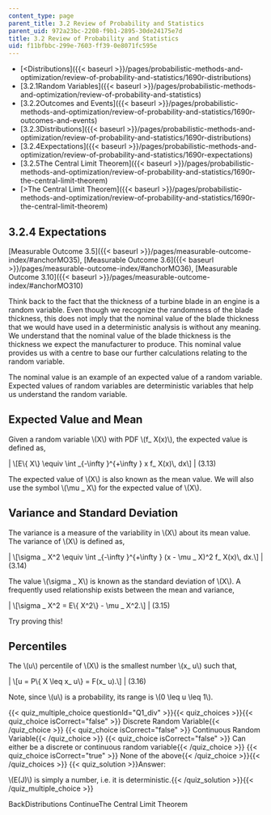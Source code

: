 ```yaml
---
content_type: page
parent_title: 3.2 Review of Probability and Statistics
parent_uid: 972a23bc-2208-f9b1-2895-30de24175e7d
title: 3.2 Review of Probability and Statistics
uid: f11bfbbc-299e-7603-ff39-0e8071fc595e
---
```


*   [<Distributions]({{< baseurl >}}/pages/probabilistic-methods-and-optimization/review-of-probability-and-statistics/1690r-distributions)
*   [3.2.1Random Variables]({{< baseurl >}}/pages/probabilistic-methods-and-optimization/review-of-probability-and-statistics)
*   [3.2.2Outcomes and Events]({{< baseurl >}}/pages/probabilistic-methods-and-optimization/review-of-probability-and-statistics/1690r-outcomes-and-events)
*   [3.2.3Distributions]({{< baseurl >}}/pages/probabilistic-methods-and-optimization/review-of-probability-and-statistics/1690r-distributions)
*   [3.2.4Expectations]({{< baseurl >}}/pages/probabilistic-methods-and-optimization/review-of-probability-and-statistics/1690r-expectations)
*   [3.2.5The Central Limit Theorem]({{< baseurl >}}/pages/probabilistic-methods-and-optimization/review-of-probability-and-statistics/1690r-the-central-limit-theorem)
*   [\>The Central Limit Theorem]({{< baseurl >}}/pages/probabilistic-methods-and-optimization/review-of-probability-and-statistics/1690r-the-central-limit-theorem)

3.2.4 Expectations
------------------

[Measurable Outcome 3.5]({{< baseurl >}}/pages/measurable-outcome-index/#anchorMO35), [Measurable Outcome 3.6]({{< baseurl >}}/pages/measurable-outcome-index/#anchorMO36), [Measurable Outcome 3.10]({{< baseurl >}}/pages/measurable-outcome-index/#anchorMO310)

Think back to the fact that the thickness of a turbine blade in an engine is a random variable. Even though we recognize the randomness of the blade thickness, this does not imply that the nominal value of the blade thickness that we would have used in a deterministic analysis is without any meaning. We understand that the nominal value of the blade thickness is the thickness we expect the manufacturer to produce. This nominal value provides us with a centre to base our further calculations relating to the random variable.

The nominal value is an example of an expected value of a random variable. Expected values of random variables are deterministic variables that help us understand the random variable.

Expected Value and Mean
-----------------------

Given a random variable \\(X\\) with PDF \\(f\_ X(x)\\), the expected value is defined as,

| \\\[E\\{ X\\} \\equiv \\int \_{-\\infty }^{+\\infty } x f\_ X(x)\\, dx\\\] | (3.13) 

The expected value of \\(X\\) is also known as the mean value. We will also use the symbol \\(\\mu \_ X\\) for the expected value of \\(X\\).

Variance and Standard Deviation
-------------------------------

The variance is a measure of the variability in \\(X\\) about its mean value. The variance of \\(X\\) is defined as,

| \\\[\\sigma \_ X^2 \\equiv \\int \_{-\\infty }^{+\\infty } (x - \\mu \_ X)^2 f\_ X(x)\\, dx.\\\] | (3.14) 

The value \\(\\sigma \_ X\\) is known as the standard deviation of \\(X\\). A frequently used relationship exists between the mean and variance,

| \\\[\\sigma \_ X^2 = E\\{ X^2\\} - \\mu \_ X^2.\\\] | (3.15) 

Try proving this!

Percentiles
-----------

The \\(u\\) percentile of \\(X\\) is the smallest number \\(x\_ u\\) such that,

| \\\[u = P\\{ X \\leq x\_ u\\} = F(x\_ u).\\\] | (3.16) 

Note, since \\(u\\) is a probability, its range is \\(0 \\leq u \\leq 1\\).

{{< quiz_multiple_choice questionId="Q1_div" >}}{{< quiz_choices >}}{{< quiz_choice isCorrect="false" >}} Discrete Random Variable{{< /quiz_choice >}}
{{< quiz_choice isCorrect="false" >}} Continuous Random Variable{{< /quiz_choice >}}
{{< quiz_choice isCorrect="false" >}} Can either be a discrete or continuous random variable{{< /quiz_choice >}}
{{< quiz_choice isCorrect="true" >}} None of the above{{< /quiz_choice >}}{{< /quiz_choices >}}
{{< quiz_solution >}}Answer:

\\(E(J)\\) is simply a number, i.e. it is deterministic.{{< /quiz_solution >}}{{< /quiz_multiple_choice >}}

BackDistributions ContinueThe Central Limit Theorem